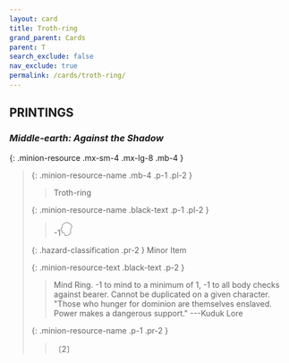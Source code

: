 ```yaml
---
layout: card
title: Troth-ring
grand_parent: Cards
parent: T
search_exclude: false
nav_exclude: true
permalink: /cards/troth-ring/
---
```


## PRINTINGS


### _Middle-earth: Against the Shadow_

{: .minion-resource .mx-sm-4 .mx-lg-8 .mb-4 }
> {: .minion-resource-name .mb-4 .p-1 .pl-2 }
> > <div class="hazard-mp"></div>
> > <div class="card-name">Troth-ring</div>
>
> {: .minion-resource-name .black-text .p-1 .pl-2 }
> > -1![](/assets/images/mind.svg)
>
> {: .hazard-classification .pr-2 }
> Minor Item
>
> {: .minion-resource-text .black-text .p-2 }
> > Mind Ring. -1 to mind to a minimum of 1, -1 to all body checks against bearer. Cannot be duplicated on a given character.  "Those who hunger for dominion are themselves enslaved. Power makes a dangerous support." ---Kuduk Lore 
> 
> {: .minion-resource-name .p-1 .pr-2 }
> > <div class="card-shield"></div>
> > <div class="card-corruption-white">〔2〕</div>
